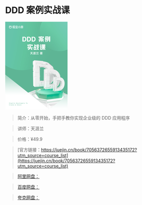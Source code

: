 # DDD 案例实战课

![img](../../assets/8de725a2865f435382aa44985dd9217f~tplv-k3u1fbpfcp-no-mark_280_280_200_280.png)

> 简介：从零开始，手把手教你实现企业级的 DDD 应用程序

> 讲师：天涯兰

> 价格：¥49.9

> [官方链接：https://juejin.cn/book/7056372655913435172?utm_source=course_list](https://juejin.cn/book/7056372655913435172?utm_source=course_list)

> [阿里网盘：]()

> [百度网盘：]()

> [夸克网盘：]()
